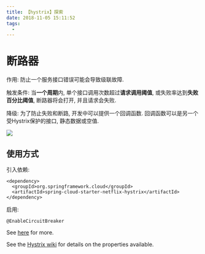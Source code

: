 ```yaml
---
title: 【hystrix】探索
date: 2018-11-05 15:11:52
tags:
  - 
---
```


# 断路器

作用: 防止一个服务接口错误可能会导致级联故障. 

触发条件: 当**一个周期**内, 单个接口调用次数超过**请求调用阈值**, 或失败率达到**失败百分比阈值**,
断路器将会打开, 并且请求会失败.

降级: 为了防止失败和断路, 开发中可以提供一个回调函数.
回调函数可以是另一个受Hystrix保护的接口, 静态数据或空值. 

![](https://raw.githubusercontent.com/spring-cloud/spring-cloud-netflix/1.4.x/docs/src/main/asciidoc/images/HystrixFallback.png)


## 使用方式

引入依赖:
```
<dependency>
  <groupId>org.springframework.cloud</groupId>
  <artifactId>spring-cloud-starter-netflix-hystrix</artifactId>
</dependency>
```

启用:

`@EnableCircuitBreaker`

See [here](https://github.com/Netflix/Hystrix/tree/master/hystrix-contrib/hystrix-javanica#configuration) for more.

See the [Hystrix wiki](https://github.com/Netflix/Hystrix/wiki/Configuration) for details on the properties available.





